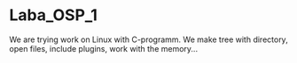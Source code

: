 # Laba_OSP_1
We are trying work on Linux with C-programm. We make tree with directory, open files, include plugins, work with the memory...
